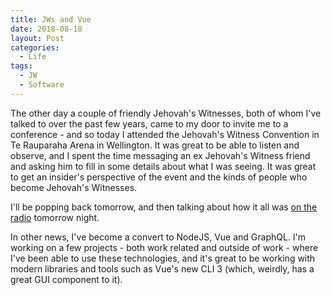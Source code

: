 ```yaml
---
title: JWs and Vue
date: 2018-08-18
layout: Post
categories:
  - Life
tags:
  - JW
  - Software
---
```


The other day a couple of friendly Jehovah's Witnesses, both of whom I've talked to over the past few years, came to my door to invite me to a conference - and so today I attended the Jehovah's Witness Convention in Te Rauparaha Arena in Wellington. It was great to be able to listen and observe, and I spent the time messaging an ex Jehovah's Witness friend and asking him to fill in some details about what I was seeing. It was great to get an insider's perspective of the event and the kinds of people who become Jehovah's Witnesses.

<!-- more -->

I'll be popping back tomorrow, and then talking about how it all was [on the radio](https://www.radiolive.co.nz/home/shows/weekend-variety-wireless-with-graeme-hill/skeptical-thoughts.html) tomorrow night.

In other news, I've become a convert to NodeJS, Vue and GraphQL. I'm working on a few projects - both work related and outside of work - where I've been able to use these technologies, and it's great to be working with modern libraries and tools such as Vue's new CLI 3 (which, weirdly, has a great GUI component to it).
